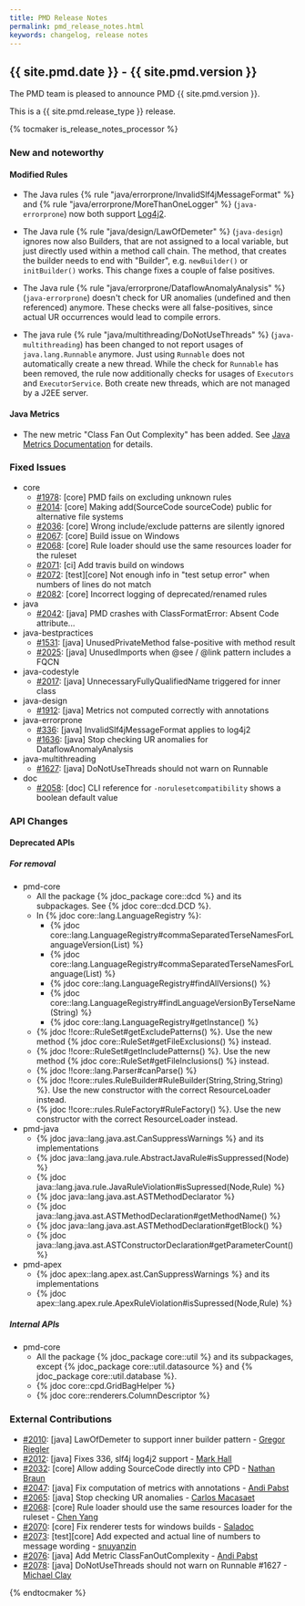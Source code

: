 ```yaml
---
title: PMD Release Notes
permalink: pmd_release_notes.html
keywords: changelog, release notes
---
```


## {{ site.pmd.date }} - {{ site.pmd.version }}

The PMD team is pleased to announce PMD {{ site.pmd.version }}.

This is a {{ site.pmd.release_type }} release.

{% tocmaker is_release_notes_processor %}

### New and noteworthy

#### Modified Rules

*   The Java rules {% rule "java/errorprone/InvalidSlf4jMessageFormat" %} and {% rule "java/errorprone/MoreThanOneLogger" %}
    (`java-errorprone`) now both support [Log4j2](https://logging.apache.org/log4j/2.x/).

*   The Java rule {% rule "java/design/LawOfDemeter" %} (`java-design`) ignores now also Builders, that are
    not assigned to a local variable, but just directly used within a method call chain. The method, that creates
    the builder needs to end with "Builder", e.g. `newBuilder()` or `initBuilder()` works. This change
    fixes a couple of false positives.

*   The Java rule {% rule "java/errorprone/DataflowAnomalyAnalysis" %} (`java-errorprone`) doesn't check for
    UR anomalies (undefined and then referenced) anymore. These checks were all false-positives, since actual
    UR occurrences would lead to compile errors.

*   The java rule {% rule "java/multithreading/DoNotUseThreads" %} (`java-multithreading`) has been changed
    to not report usages of `java.lang.Runnable` anymore. Just using `Runnable` does not automatically create
    a new thread. While the check for `Runnable` has been removed, the rule now additionally checks for
    usages of `Executors` and `ExecutorService`. Both create new threads, which are not managed by a J2EE
    server.

#### Java Metrics

*   The new metric "Class Fan Out Complexity" has been added. See
    [Java Metrics Documentation](pmd_java_metrics_index.html#class-fan-out-complexity-class_fan_out) for details.

### Fixed Issues

*   core
    *   [#1978](https://github.com/pmd/pmd/issues/1978): \[core] PMD fails on excluding unknown rules
    *   [#2014](https://github.com/pmd/pmd/issues/2014): \[core] Making add(SourceCode sourceCode) public for alternative file systems
    *   [#2036](https://github.com/pmd/pmd/issues/2036): \[core] Wrong include/exclude patterns are silently ignored
    *   [#2067](https://github.com/pmd/pmd/issues/2067): \[core] Build issue on Windows
    *   [#2068](https://github.com/pmd/pmd/pull/2068): \[core] Rule loader should use the same resources loader for the ruleset
    *   [#2071](https://github.com/pmd/pmd/issues/2071): \[ci] Add travis build on windows
    *   [#2072](https://github.com/pmd/pmd/issues/2072): \[test]\[core] Not enough info in "test setup error" when numbers of lines do not match
    *   [#2082](https://github.com/pmd/pmd/issues/2082): \[core] Incorrect logging of deprecated/renamed rules
*   java
    *   [#2042](https://github.com/pmd/pmd/issues/2042): \[java] PMD crashes with ClassFormatError: Absent Code attribute...
*   java-bestpractices
    *   [#1531](https://github.com/pmd/pmd/issues/1531): \[java] UnusedPrivateMethod false-positive with method result
    *   [#2025](https://github.com/pmd/pmd/issues/2025): \[java] UnusedImports when @see / @link pattern includes a FQCN
*   java-codestyle
    *   [#2017](https://github.com/pmd/pmd/issues/2017): \[java] UnnecessaryFullyQualifiedName triggered for inner class
*   java-design
    *   [#1912](https://github.com/pmd/pmd/issues/1912): \[java] Metrics not computed correctly with annotations
*   java-errorprone
    *   [#336](https://github.com/pmd/pmd/issues/336): \[java] InvalidSlf4jMessageFormat applies to log4j2
    *   [#1636](https://github.com/pmd/pmd/issues/1636): \[java] Stop checking UR anomalies for DataflowAnomalyAnalysis
*   java-multithreading
    *   [#1627](https://github.com/pmd/pmd/issues/1627): \[java] DoNotUseThreads should not warn on Runnable
*   doc
    * [#2058](https://github.com/pmd/pmd/issues/2058): \[doc] CLI reference for `-norulesetcompatibility` shows a boolean default value


### API Changes

#### Deprecated APIs

##### For removal

* pmd-core
  * All the package {% jdoc_package core::dcd %} and its subpackages. See {% jdoc core::dcd.DCD %}.
  * In {% jdoc core::lang.LanguageRegistry %}:
    * {% jdoc core::lang.LanguageRegistry#commaSeparatedTerseNamesForLanguageVersion(List) %}
    * {% jdoc core::lang.LanguageRegistry#commaSeparatedTerseNamesForLanguage(List) %}
    * {% jdoc core::lang.LanguageRegistry#findAllVersions() %}
    * {% jdoc core::lang.LanguageRegistry#findLanguageVersionByTerseName(String) %}
    * {% jdoc core::lang.LanguageRegistry#getInstance() %}
  * {% jdoc !!core::RuleSet#getExcludePatterns() %}. Use the new method {% jdoc core::RuleSet#getFileExclusions() %} instead.
  * {% jdoc !!core::RuleSet#getIncludePatterns() %}. Use the new method {% jdoc core::RuleSet#getFileInclusions() %} instead.
  * {% jdoc !!core::lang.Parser#canParse() %}
  * {% jdoc !!core::rules.RuleBuilder#RuleBuilder(String,String,String) %}. Use the new constructor with the correct ResourceLoader instead.
  * {% jdoc !!core::rules.RuleFactory#RuleFactory() %}. Use the new constructor with the correct ResourceLoader instead.
* pmd-java
  * {% jdoc java::lang.java.ast.CanSuppressWarnings %} and its implementations
  * {% jdoc java::lang.java.rule.AbstractJavaRule#isSuppressed(Node) %}
  * {% jdoc java::lang.java.rule.JavaRuleViolation#isSupressed(Node,Rule) %}
  * {% jdoc java::lang.java.ast.ASTMethodDeclarator %}
  * {% jdoc java::lang.java.ast.ASTMethodDeclaration#getMethodName() %}
  * {% jdoc java::lang.java.ast.ASTMethodDeclaration#getBlock() %}
  * {% jdoc java::lang.java.ast.ASTConstructorDeclaration#getParameterCount() %}
* pmd-apex
  * {% jdoc apex::lang.apex.ast.CanSuppressWarnings %} and its implementations
  * {% jdoc apex::lang.apex.rule.ApexRuleViolation#isSupressed(Node,Rule) %}

##### Internal APIs

* pmd-core
  * All the package {% jdoc_package core::util %} and its subpackages,
  except {% jdoc_package core::util.datasource %} and {% jdoc_package core::util.database %}.
  * {% jdoc core::cpd.GridBagHelper %}
  * {% jdoc core::renderers.ColumnDescriptor %}



### External Contributions

*   [#2010](https://github.com/pmd/pmd/pull/2010): \[java] LawOfDemeter to support inner builder pattern - [Gregor Riegler](https://github.com/gregorriegler)
*   [#2012](https://github.com/pmd/pmd/pull/2012): \[java] Fixes 336, slf4j log4j2 support - [Mark Hall](https://github.com/markhall82)
*   [#2032](https://github.com/pmd/pmd/pull/2032): \[core] Allow adding SourceCode directly into CPD - [Nathan Braun](https://github.com/nbraun-Google)
*   [#2047](https://github.com/pmd/pmd/pull/2047): \[java] Fix computation of metrics with annotations - [Andi Pabst](https://github.com/andipabst)
*   [#2065](https://github.com/pmd/pmd/pull/2065): \[java] Stop checking UR anomalies - [Carlos Macasaet](https://github.com/l0s)
*   [#2068](https://github.com/pmd/pmd/pull/2068): \[core] Rule loader should use the same resources loader for the ruleset - [Chen Yang](https://github.com/willamette)
*   [#2070](https://github.com/pmd/pmd/pull/2070): \[core] Fix renderer tests for windows builds - [Saladoc](https://github.com/Saladoc)
*   [#2073](https://github.com/pmd/pmd/pull/2073): \[test]\[core] Add expected and actual line of numbers to message wording - [snuyanzin](https://github.com/snuyanzin)
*   [#2076](https://github.com/pmd/pmd/pull/2076): \[java] Add Metric ClassFanOutComplexity - [Andi Pabst](https://github.com/andipabst)
*   [#2078](https://github.com/pmd/pmd/pull/2078): \[java] DoNotUseThreads should not warn on Runnable #1627 - [Michael Clay](https://github.com/mclay)

{% endtocmaker %}

